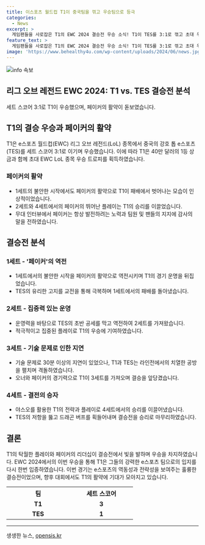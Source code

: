 ```yaml
---
title: 이스포츠 월드컵 T1이 중국팀을 꺾고 우승팀으로 등극
categories:
  - News
excerpt: >
  게임팬들을 사로잡은 T1의 EWC 2024 결승전 우승 소식! T1이 TES를 3:1로 꺾고 초대 우승 트로피를 들어올림. 페이커 이상혁의 역할이 빛났고, 경기내용과 인터뷰 소식은 놓칠 수 없어!
feature_text: >
  게임팬들을 사로잡은 T1의 EWC 2024 결승전 우승 소식! T1이 TES를 3:1로 꺾고 초대 우승 트로피를 들어올림. 페이커 이상혁의 역할이 빛났고, 경기내용과 인터뷰 소식은 놓칠 수 없어!
image: 'https://www.behealthy4u.com/wp-content/uploads/2024/06/news.jpg'
---
```


<p><img src="https://www.behealthy4u.com/wp-content/uploads/2024/06/news.jpg" alt="info 속보" /></p>

<h2 data-ke-size="size26">리그 오브 레전드 EWC 2024: T1 vs. TES 결승전 분석</h2>

<p data-ke-size="size16">세트 스코어 3:1로 T1이 우승했으며, 페이커의 활약이 돋보였습니다.</p>

<h2 data-ke-size="size24">T1의 결승 우승과 페이커의 활약</h2>

<p data-ke-size="size16">T1은 e스포츠 월드컵(EWC) 리그 오브 레전드(LoL) 종목에서 중국의 강호 톱 e스포츠(TES)를 세트 스코어 3:1로 이기며 우승했습니다. 이에 따라 T1은 40만 달러의 1등 상금과 함께 초대 EWC LoL 종목 우승 트로피를 획득하였습니다.</p>

<h3 data-ke-size="size22">페이커의 활약</h3>

<ul>
    <li>1세트의 불안한 시작에서도 페이커의 활약으로 T1이 패배에서 벗어나는 모습이 인상적이었습니다.</li>
    <li>2세트와 4세트에서의 페이커의 뛰어난 플레이는 T1의 승리를 이끌었습니다.</li>
    <li>무대 인터뷰에서 페이커는 항상 발전하려는 노력과 팀원 및 팬들의 지지에 감사의 말을 전하였습니다.</li>
</ul>

<h2 data-ke-size="size24">결승전 분석</h2>

<h3 data-ke-size="size22">1세트 - '페이커'의 역전</h3>

<ul>
    <li>1세트에서의 불안한 시작을 페이커의 활약으로 역전시키며 T1의 경기 운명을 뒤집었습니다.</li>
    <li>TES의 유리한 고지를 교전을 통해 극복하며 1세트에서의 패배를 돌아냈습니다.</li>
</ul>

<h3 data-ke-size="size22">2세트 - 집중력 있는 운영</h3>

<ul>
    <li>운영력을 바탕으로 TES의 초반 공세를 막고 역전하여 2세트를 가져왔습니다.</li>
    <li>적극적이고 집중된 플레이로 T1의 우승에 기여하였습니다.</li>
</ul>

<h3 data-ke-size="size22">3세트 - 기술 문제로 인한 지연</h3>

<ul>
    <li>기술 문제로 30분 이상의 지연이 있었으나, T1과 TES는 라인전에서의 치열한 공방을 펼치며 격돌하였습니다.</li>
    <li>오너와 페이커의 경기력으로 T1이 3세트를 가져오며 결승을 앞당겼습니다.</li>
</ul>

<h3 data-ke-size="size22">4세트 - 결전의 승자</h3>

<ul>
    <li>야스오를 활용한 T1의 전략과 플레이로 4세트에서의 승리를 이끌어냈습니다.</li>
    <li>TES의 저항을 뚫고 드래곤 버프를 획들어내며 결승전을 승리로 마무리하였습니다.</li>
</ul>

<h2 data-ke-size="size24">결론</h2>

<p data-ke-size="size16">T1의 탁월한 플레이와 페이커의 리더십이 결승전에서 빛을 발하며 우승을 차지하였습니다. EWC 2024에서의 이번 우승을 통해 T1은 그들의 강력한 e스포츠 팀으로의 입지를 다시 한번 입증하였습니다. 이번 경기는 e스포츠의 역동성과 전략성을 보여주는 훌륭한 결승전이었으며, 향후 대회에서도 T1의 활약에 기대가 모아지고 있습니다.</p>

<table>
    <tr>
        <th style="text-align: center; width: 150px;"><b>팀</b></th>
        <th style="text-align: center; width: 150px;"><b>세트 스코어</b></th>
    </tr>
    <tr>
        <td style="text-align: center; height: 17px;"><b>T1</b></td>
        <td style="text-align: center; height: 17px;"><b>3</b></td>
    </tr>
    <tr>
        <td style="text-align: center; height: 17px;"><b>TES</b></td>
        <td style="text-align: center; height: 17px;"><b>1</b></td>
    </tr>
</table>

<p><hr></p>
생생한 뉴스, <a href="https://opensis.kr" rel="dofollow">opensis.kr</a>


